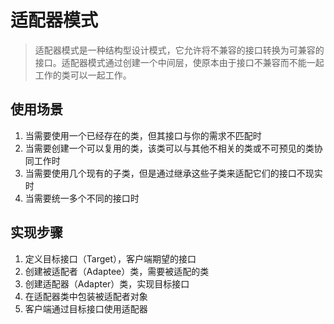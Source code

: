# 适配器模式
> 适配器模式是一种结构型设计模式，它允许将不兼容的接口转换为可兼容的接口。适配器模式通过创建一个中间层，使原本由于接口不兼容而不能一起工作的类可以一起工作。

## 使用场景
1. 当需要使用一个已经存在的类，但其接口与你的需求不匹配时
2. 当需要创建一个可以复用的类，该类可以与其他不相关的类或不可预见的类协同工作时
3. 当需要使用几个现有的子类，但是通过继承这些子类来适配它们的接口不现实时
4. 当需要统一多个不同的接口时

## 实现步骤
1. 定义目标接口（Target），客户端期望的接口
2. 创建被适配者（Adaptee）类，需要被适配的类
3. 创建适配器（Adapter）类，实现目标接口
4. 在适配器类中包装被适配者对象
5. 客户端通过目标接口使用适配器 